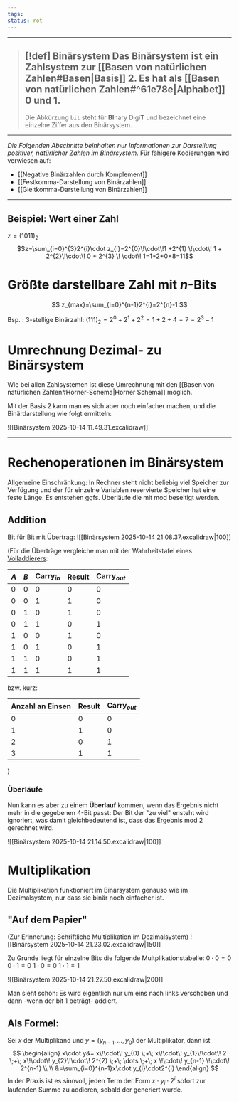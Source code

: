 ```yaml
---
tags:
status: rot
---
```

---

>[!def] Binärsystem
> Das Binärsystem ist ein Zahlsystem zur [[Basen von natürlichen Zahlen#Basen|Basis]] 2.
> Es hat als [[Basen von natürlichen Zahlen#^61e78e|Alphabet]] $0$ und $1$.
> --
> Die Abkürzung `bit` steht für **BI**nary Digi**T** und bezeichnet eine einzelne Ziffer aus den Binärsystem.


---
*Die Folgenden Abschnitte beinhalten nur Informationen zur Darstellung positiver, natürlicher Zahlen im Binärsystem*. Für fähigere Kodierungen wird verwiesen auf:
- [[Negative Binärzahlen durch Komplement]]
- [[Festkomma-Darstellung von Binärzahlen]]
- [[Gleitkomma-Darstellung von Binärzahlen]]

----

## Beispiel: Wert einer Zahl
$z=(1011)_{2}$
$$z=\sum_{i=0}^{3}2^{i}\cdot z_{i}=2^{0}\!\cdot\!1 +2^{1} \!\cdot\! 1 + 2^{2}\!\cdot\! 0 + 2^{3} \! \cdot\! 1=1+2+0+8=11$$
# Größte darstellbare Zahl mit $n$-Bits

$$
z_{max}=\sum_{i=0}^{n-1}2^{i}=2^{n}-1
$$

Bsp. : $3$-stellige Binärzahl: $(111)_{2}=2^{0}+2^{1}+2^{2}=1+2+4=7=2^{3}-1$

# Umrechnung Dezimal- zu Binärsystem
Wie bei allen Zahlsystemen ist diese Umrechnung mit den [[Basen von natürlichen Zahlen#Horner-Schema|Horner Schema]] möglich.


Mit der Basis $2$ kann man es sich aber noch einfacher machen, und die Binärdarstellung wie folgt ermitteln:

![[Binärsystem 2025-10-14 11.49.31.excalidraw]]

--- 

# Rechenoperationen im Binärsystem

Allgemeine Einschränkung: In Rechner steht nicht beliebig viel Speicher zur Verfügung und der für einzelne Variablen reservierte Speicher hat eine feste Länge. Es entstehen ggfs. Überläufe die mit $\text{mod}$ beseitigt werden.

## Addition 
Bit für Bit mit Übertrag:
![[Binärsystem 2025-10-14 21.08.37.excalidraw|100]]

(Für die Überträge vergleiche man mit der Wahrheitstafel eines [Volladdierers](https://de.wikipedia.org/wiki/Volladdierer):

| $A$ | $B$ | $\text{Carry}_{in}$ | Result | $\text{Carry}_{out}$ |
| --- | --- | ------------------- | ------ | -------------------- |
| 0   | 0   | 0                   | 0      | 0                    |
| 0   | 0   | 1                   | 1      | 0                    |
| 0   | 1   | 0                   | 1      | 0                    |
| 0   | 1   | 1                   | 0      | 1                    |
| 1   | 0   | 0                   | 1      | 0                    |
| 1   | 0   | 1                   | 0      | 1                    |
| 1   | 1   | 0                   | 0      | 1                    |
| 1   | 1   | 1                   | 1      | 1                    |
bzw. kurz:

| Anzahl an Einsen | Result | $\text{Carry}_{out}$ |
| ---------------- | ------ | -------------------- |
| 0                | 0      | 0                    |
| 1                | 1      | 0                    |
| 2                | 0      | 1                    |
| 3                | 1      | 1                    |
)

### Überläufe
Nun kann es aber zu einem **Überlauf** kommen, wenn das Ergebnis nicht mehr in die gegebenen $4$-Bit passt: Der Bit der "zu viel" ensteht wird ignoriert, was damit gleichbedeutend ist, dass das Ergebnis $\text{mod }2$ gerechnet wird.

![[Binärsystem 2025-10-14 21.14.50.excalidraw|100]]



# Multiplikation
Die Multiplikation funktioniert im Binärsystem genauso wie im Dezimalsystem, nur dass sie binär noch einfacher ist.

## "Auf dem Papier"

(Zur Erinnerung: Schriftliche Multiplikation im Dezimalsystem)
![[Binärsystem 2025-10-14 21.23.02.excalidraw|150]]

Zu Grunde liegt für einzelne Bits die folgende Multplikationstabelle:
$0\cdot 0=0$
$0\cdot1=0$
$1 \cdot 0 = 0$
$1 \cdot 1 = 1$

![[Binärsystem 2025-10-14 21.27.50.excalidraw|200]]

Man sieht schön: Es wird eigentlich nur um eins nach links verschoben und dann -wenn der bit 1 beträgt- addiert.

## Als Formel:
Sei $x$ der Multiplikand und $y=(y_{n-1},\dots,y_{0})$ der Multiplikator, dann ist $$
\begin{align}
x\cdot y&= x\!\cdot\! y_{0} \;+\; x\!\cdot\! y_{1}\!\cdot\! 2 \;+\; x\!\cdot\! y_{2}\!\cdot\! 2^{2} \;+\; \dots \;+\; x \!\cdot\! y_{n-1} \!\cdot\! 2^{n-1} \\
 \\
&=\sum_{i=0}^{n-1}x\cdot y_{i}\cdot2^{i}
\end{align}
$$
In der Praxis ist es sinnvoll, jeden Term der Form $x\cdot y_{i}\cdot 2^{i}$ sofort zur laufenden Summe zu addieren, sobald der generiert wurde.




